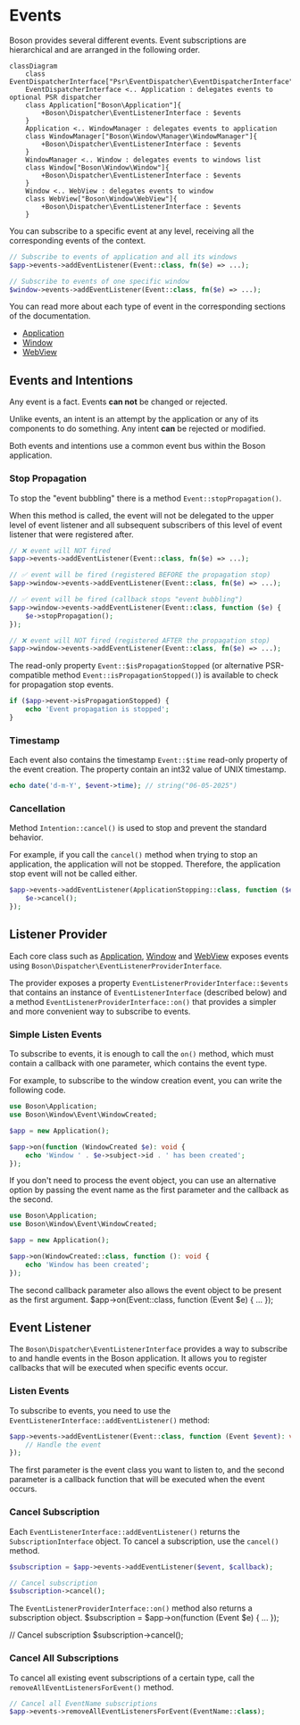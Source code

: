 # Events

<show-structure for="chapter" depth="2"/>

Boson provides several different events. Event subscriptions are hierarchical 
and are arranged in the following order.

```mermaid
classDiagram
    class EventDispatcherInterface["Psr\EventDispatcher\EventDispatcherInterface"]
    EventDispatcherInterface <.. Application : delegates events to optional PSR dispatcher
    class Application["Boson\Application"]{
        +Boson\Dispatcher\EventListenerInterface : $events
    }
    Application <.. WindowManager : delegates events to application
    class WindowManager["Boson\Window\Manager\WindowManager"]{
        +Boson\Dispatcher\EventListenerInterface : $events
    }
    WindowManager <.. Window : delegates events to windows list
    class Window["Boson\Window\Window"]{
        +Boson\Dispatcher\EventListenerInterface : $events
    }
    Window <.. WebView : delegates events to window
    class WebView["Boson\Window\WebView"]{
        +Boson\Dispatcher\EventListenerInterface : $events
    }
```

You can subscribe to a specific event at any level, receiving all the 
corresponding events of the context.

```php
// Subscribe to events of application and all its windows
$app->events->addEventListener(Event::class, fn($e) => ...);

// Subscribe to events of one specific window
$window->events->addEventListener(Event::class, fn($e) => ...);
```

You can read more about each type of event in the corresponding
sections of the documentation.

- [Application](application-events.md)
- [Window](window-events.md)
- [WebView](webview-events.md)

## Events and Intentions

Any event is a fact. Events **can not** be changed or rejected. 

Unlike events, an intent is an attempt by the application or any of its 
components to do something. Any intent **can** be rejected or modified.

Both events and intentions use a common event bus within 
the Boson application.

### Stop Propagation

<secondary-label ref="event"/>
<secondary-label ref="intention"/>

To stop the "event bubbling" there is a method `Event::stopPropagation()`.

When this method is called, the event will not be delegated to the upper level 
of event listener and all subsequent subscribers of this level of event listener
that were registered after.

```php
// ❌ event will NOT fired
$app->events->addEventListener(Event::class, fn($e) => ...);

// ✅ event will be fired (registered BEFORE the propagation stop)
$app->window->events->addEventListener(Event::class, fn($e) => ...);

// ✅ event will be fired (callback stops "event bubbling")
$app->window->events->addEventListener(Event::class, function ($e) {
    $e->stopPropagation();
});

// ❌ event will NOT fired (registered AFTER the propagation stop)
$app->window->events->addEventListener(Event::class, fn($e) => ...);
```

The read-only property `Event::$isPropagationStopped` (or alternative 
PSR-compatible method `Event::isPropagationStopped()`) is available to check 
for propagation stop events.

```php
if ($app->event->isPropagationStopped) {
    echo 'Event propagation is stopped';
}
```

### Timestamp

<secondary-label ref="event"/>
<secondary-label ref="intention"/>

Each event also contains the timestamp `Event::$time` read-only property 
of the event creation. The property contain an int32 value of UNIX timestamp.

```php
echo date('d-m-Y', $event->time); // string("06-05-2025")
```

### Cancellation

<secondary-label ref="intention"/>

Method `Intention::cancel()` is used to stop and prevent the standard behavior.

For example, if you call the `cancel()` method when trying to stop an 
application, the application will not be stopped. Therefore, the application 
stop event will not be called either.

```php
$app->events->addEventListener(ApplicationStopping::class, function ($e) {
    $e->cancel();
});
```

## Listener Provider

Each core class such as [Application](application.md),
[Window](window.md) and [WebView](webview.md) exposes
events using `Boson\Dispatcher\EventListenerProviderInterface`.

The provider exposes a property `EventListenerProviderInterface::$events`
that contains an instance of `EventListenerInterface` (described below) and 
a method `EventListenerProviderInterface::on()` that provides a simpler and 
more convenient way to subscribe to events.

### Simple Listen Events

To subscribe to events, it is enough to call the `on()` method, which must 
contain a callback with one parameter, which contains the event type.

For example, to subscribe to the window creation event, you can write 
the following code.

```php
use Boson\Application;
use Boson\Window\Event\WindowCreated;

$app = new Application();

$app->on(function (WindowCreated $e): void {
    echo 'Window ' . $e->subject->id . ' has been created';
});
```

If you don't need to process the event object, you can use an alternative 
option by passing the event name as the first parameter and the callback 
as the second.

```php
use Boson\Application;
use Boson\Window\Event\WindowCreated;

$app = new Application();

$app->on(WindowCreated::class, function (): void {
    echo 'Window has been created';
});
```

<tip>
The second callback parameter also allows the event object to be present 
as the first argument.

<code-block lang="php">
$app->on(Event::class, function (Event $e) { ... });
</code-block>
</tip>


## Event Listener

The `Boson\Dispatcher\EventListenerInterface` provides a way to subscribe to 
and handle events in the Boson application. It allows you to register callbacks 
that will be executed when specific events occur.

### Listen Events

To subscribe to events, you need to use the 
`EventListenerInterface::addEventListener()` method:

```php
$app->events->addEventListener(Event::class, function (Event $event): void {
    // Handle the event
});
```

The first parameter is the event class you want to listen to, and the second 
parameter is a callback function that will be executed when the event occurs.

### Cancel Subscription

Each `EventListenerInterface::addEventListener()` returns the 
`SubscriptionInterface` object. To cancel a subscription, 
use the `cancel()` method.

```php
$subscription = $app->events->addEventListener($event, $callback);

// Cancel subscription
$subscription->cancel();
```

<tip>
The <code>EventListenerProviderInterface::on()</code> method also returns 
a subscription object.

<code-block lang="PHP">
$subscription = $app->on(function (Event $e) { ... });

// Cancel subscription
$subscription->cancel();
</code-block>
</tip>

### Cancel All Subscriptions

To cancel all existing event subscriptions of a certain type, 
call the `removeAllEventListenersForEvent()` method.

```php
// Cancel all EventName subscriptions
$app->events->removeAllEventListenersForEvent(EventName::class);
```